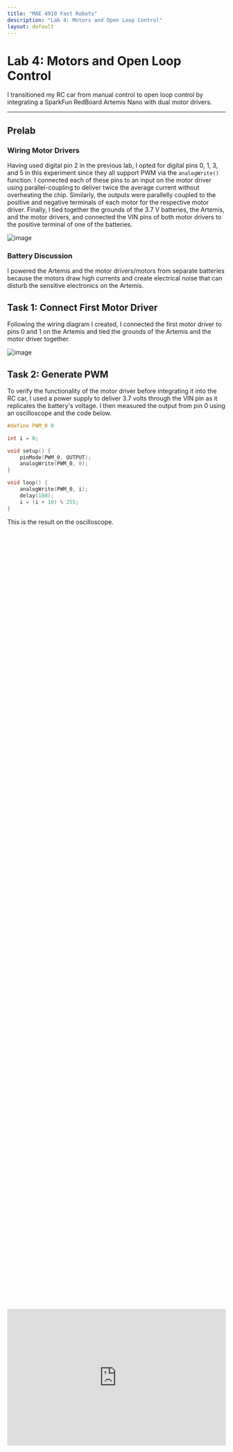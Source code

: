 ```yaml
---
title: "MAE 4910 Fast Robots"
description: "Lab 4: Motors and Open Loop Control"
layout: default
---
```


# Lab 4: Motors and Open Loop Control

I transitioned my RC car from manual control to open loop control by integrating a SparkFun RedBoard Artemis Nano with dual motor drivers.

* * *

## Prelab

### Wiring Motor Drivers

Having used digital pin 2 in the previous lab, I opted for digital pins 0, 1, 3, and 5 in this experiment since they all support PWM via the `analogWrite()` function. I connected each of these pins to an input on the motor driver using parallel-coupling to deliver twice the average current without overheating the chip. Similarly, the outputs were parallelly coupled to the positive and negative terminals of each motor for the respective motor driver. Finally, I tied together the grounds of the 3.7 V batteries, the Artemis, and the motor drivers, and connected the VIN pins of both motor drivers to the positive terminal of one of the batteries.

![image](../images/lab4/Wiring_Diagram2.svg)

### Battery Discussion

I powered the Artemis and the motor drivers/motors from separate batteries because the motors draw high currents and create electrical noise that can disturb the sensitive electronics on the Artemis.

## Task 1: Connect First Motor Driver

Following the wiring diagram I created, I connected the first motor driver to pins 0 and 1 on the Artemis and tied the grounds of the Artemis and the motor driver together.

![image](../images/lab4/Connected_Driver.jpg)

## Task 2: Generate PWM

To verify the functionality of the motor driver before integrating it into the RC car, I used a power supply to deliver 3.7 volts through the VIN pin as it replicates the battery's voltage. I then measured the output from pin 0 using an oscilloscope and the code below.

```c
#define PWM_0 0

int i = 0;

void setup() {
    pinMode(PWM_0, OUTPUT);
    analogWrite(PWM_0, 0);
}

void loop() {                             
    analogWrite(PWM_0, i);
    delay(100);
    i = (i + 10) % 255;
}
```
This is the result on the oscilloscope.

<div style="display: flex; justify-content: center; align-items: center; height: 100%;">
  <iframe width="560" height="315" src="https://www.youtube.com/embed/5iewHeBsERo" title="Fast Robots Lab 4: PWM Signal on an Oscilloscope" frameborder="0" allow="accelerometer; autoplay; clipboard-write; encrypted-media; gyroscope; picture-in-picture; web-share" referrerpolicy="strict-origin-when-cross-origin" allowfullscreen></iframe>
</div>
<br>

## Task 3: Disassemble RC Car

In order to modify the RC car to my specifications, I began by disassembling it and removing most of the original components. I carefully removed all the screws, storing them securely, and then detached the outer blue shell. Once opened, I found a PCB populated with connected LEDs and wires. I removed the PCB by cutting the wires as close as possible to preserve their maximum length for future use. With these components removed, I was left with a blank canvas with which to work.

![image](../images/lab4/Disassembled.jpg)



## Task 4: Motor Driving the First Set of Wheels

After verifying the motor driver’s functionality with the oscilloscope, transitioning to using it to drive the motor was straightforward. I followed the wiring diagram and connected the outputs to the respective positive and negative leads of the motor.

![image](../images/lab4/Connect_Motor.jpg)

The next step involved developing the code shown below to drive the wheels in both clockwise and counterclockwise directions.

```c
#define PWM_0 0
#define PWM_1 1

void setup() {
  pinMode(PWM_0, OUTPUT);
  pinMode(PWM_1, OUTPUT);
}

void loop() {
  // Drive motor clockwise:
  analogWrite(PWM_0, 0);
  analogWrite(PWM_1, 128);
  delay(5000);  // Run for 5 seconds

  // Stop motor:
  analogWrite(PWM_0, 0);
  analogWrite(PWM_1, 0);
  delay(5000);  // Pause for 5 seconds

  // Drive motor counterclockwise:
  analogWrite(PWM_0, 128);
  analogWrite(PWM_1, 0);
  delay(5000);  // Run for 5 seconds

  // Stop motor:
  analogWrite(PWM_0, 0);
  analogWrite(PWM_1, 0);
  delay(5000);  // Pause for 5 seconds
}
```

The result is the following demonstration of the wheels spinning, powered still by the 3.7 V from the external power supply.

<div style="display: flex; justify-content: center; align-items: center; height: 100%;">
  <iframe width="560" height="315" src="https://www.youtube.com/embed/-27KpS0vo1k" title="Fast Robots Lab 4: Spinning First Set of Wheels" frameborder="0" allow="accelerometer; autoplay; clipboard-write; encrypted-media; gyroscope; picture-in-picture; web-share" referrerpolicy="strict-origin-when-cross-origin" allowfullscreen></iframe>
</div>
<br>


## Task 5: Driving the First Set of Wheels Using Battery

The only change from the previous task was replacing the external power supply with an 850mAh battery (3.7 V). To achieve this, I stripped the wire connected to the JST connector for the battery, as well as the VIN and GND wires for the motor driver, and joined them using electrical tape instead of soldering. This approach was chosen to facilitate an easier extension to the other motor driver in the next task. This results in the below display.

<div style="display: flex; justify-content: center; align-items: center; height: 100%;">
  <iframe width="560" height="315" src="https://www.youtube.com/embed/5xSblaG7KSk" title="Fast Robots Lab 4: Battery Powered" frameborder="0" allow="accelerometer; autoplay; clipboard-write; encrypted-media; gyroscope; picture-in-picture; web-share" referrerpolicy="strict-origin-when-cross-origin" allowfullscreen></iframe>
</div>
<br>

## Task 6: Driving the Both Set of Wheels

To drive both sets of wheels, I connected the outputs of the second motor driver to the second motor and soldered the VIN and GND connections of both motor drivers to the battery's JST connector. I then used the updated code below to run both sets of wheels.

```c
#define PWM_0 0
#define PWM_1 1
#define PWM_3 3
#define PWM_5 5

void setup() {
    pinMode(PWM_0, OUTPUT);
    pinMode(PWM_1, OUTPUT);
    pinMode(PWM_3, OUTPUT);
    pinMode(PWM_5, OUTPUT);
}

void loop() {

  analogWrite(PWM_0, 0);
  analogWrite(PWM_1, 128);
  analogWrite(PWM_3, 0);
  analogWrite(PWM_5, 128);
  delay(5000);

  analogWrite(PWM_0, 0);
  analogWrite(PWM_1, 0);
  analogWrite(PWM_3, 0);
  analogWrite(PWM_5, 0);
  delay(5000);


  analogWrite(PWM_0, 128);
  analogWrite(PWM_1, 0);
  analogWrite(PWM_3, 128);
  analogWrite(PWM_5, 0);
  delay(5000);

  analogWrite(PWM_0, 0);
  analogWrite(PWM_1, 0);
  analogWrite(PWM_3, 0);
  analogWrite(PWM_5, 0);
  delay(5000);

}

```

The result is the following demonstration of the of all the wheels spinning, powered by the battery.

<div style="display: flex; justify-content: center; align-items: center; height: 100%;">
  <iframe width="560" height="315" src="https://www.youtube.com/embed/uuTsKM4Io_w" title="Fast Robots Lab 4: Both Motor Drivers" frameborder="0" allow="accelerometer; autoplay; clipboard-write; encrypted-media; gyroscope; picture-in-picture; web-share" referrerpolicy="strict-origin-when-cross-origin" allowfullscreen></iframe>
</div>
<br>

## Task 7: Assemble RC Car
<div style="display: flex; justify-content: center; align-items: flex-start; gap: 10px;">
  <div style="text-align: center;">
    <h3 style="margin-top: 0 !important; margin-bottom: 4px !important;">Top View</h3>
    <img src="../images/lab4/Top_View_Labeled.svg" alt="Top View" style="height: 400px; width: auto;">
  </div>
  <div style="text-align: center;">
    <h3 style="margin-top: 0 !important; margin-bottom: 4px !important;">Bottom View</h3>
    <img src="../images/lab4/Bottom_View_Labeled.svg" alt="Bottom View" style="height: 400px; width: auto;">
  </div>
</div>




![image](../images/lab4/Top_View.jpg)
![image](../images/lab4/Bottom_View.jpg)
![image](../images/lab4/ToF1.jpg)
![image](../images/lab4/Tof2.jpg)
![image](../images/lab4/Drill.jpg)

I then created a Bluetooth command to remotely control the car, providing a convenient way to test its driving performance.

```c
 case DRIVE_TEST:  {

    analogWrite(PWM_0, 128);
    analogWrite(PWM_1, 0);
    analogWrite(PWM_3, 0);
    analogWrite(PWM_5, 128);
    delay(3000);


    analogWrite(PWM_0, 0);
    analogWrite(PWM_1, 0);
    analogWrite(PWM_3, 0);
    analogWrite(PWM_5, 0);

    break;
}
```

<div style="display: flex; justify-content: center; align-items: center; height: 100%;">
  <iframe width="560" height="315" src="https://www.youtube.com/embed/IydGWFwS68A" title="Fast Robots Lab 4: Driving RC Car" frameborder="0" allow="accelerometer; autoplay; clipboard-write; encrypted-media; gyroscope; picture-in-picture; web-share" referrerpolicy="strict-origin-when-cross-origin" allowfullscreen></iframe>
</div>
<br>

## Task 8: Lower Limit PWM Value

To test the lower limit of the PWM values, I developed a new Bluetooth command that sends the desired PWM values to each pin using the analogWrite() function.

```c
 case SEND_PWM_VALUE:  {
    
    int pwm_a, pwm_b, pwm_c, pwm_d;

    // Extract the next value from the command string as an integer
    success = robot_cmd.get_next_value(pwm_a);
    if (!success)
        return;

    // Extract the next value from the command string as an integer
    success = robot_cmd.get_next_value(pwm_b);
    if (!success)
        return;

    // Extract the next value from the command string as an integer
    success = robot_cmd.get_next_value(pwm_c);
    if (!success)
        return;

    // Extract the next value from the command string as an integer
    success = robot_cmd.get_next_value(pwm_d);
    if (!success)
        return;

    analogWrite(PWM_0, pwm_a);
    analogWrite(PWM_1, pwm_c);
    analogWrite(PWM_3, pwm_d);
    analogWrite(PWM_5, pwm_b);
    delay(3000);


    analogWrite(PWM_0, 0);
    analogWrite(PWM_1, 0);
    analogWrite(PWM_3, 0);
    analogWrite(PWM_5, 0);

    break;
}
```

I found that a PWM value of approximately 45 is the minimum threshold for the car to start moving forward, while a value of 120 is required for it to begin turning on its axis.

## Task 9: Calibration Factor

Calibrating with the `SEND_PWM_VALUE` command, I discovered that setting the right motor to 98 and the left motor to 128 produces a relatively straight line. This indicates a calibration factor of approximately 1.31 from right to left and, conversely, about 0.77 from left to right.

<div style="display: flex; justify-content: center; align-items: center; height: 100%;">
  <iframe width="560" height="315" ssrc="https://www.youtube.com/embed/yg1teTwbYVY" title="Fast Robots Lab 4: Straight Line" frameborder="0" allow="accelerometer; autoplay; clipboard-write; encrypted-media; gyroscope; picture-in-picture; web-share" referrerpolicy="strict-origin-when-cross-origin" allowfullscreen></iframe>
</div>
<br>

## Task 10: Open Loop Demonstration
I finally developed an open-loop command to evaluate the overall performance of my RC car by driving it straight and executing turns.

```c
case OPEN_LOOP:  {

    analogWrite(PWM_0, 70);
    analogWrite(PWM_1, 0);
    analogWrite(PWM_3, 0);
    analogWrite(PWM_5, 70);
    delay(3000);


    analogWrite(PWM_0, 128);
    analogWrite(PWM_1, 0);
    analogWrite(PWM_3, 128);
    analogWrite(PWM_5, 0);
    delay(3000);


    analogWrite(PWM_0, 128);
    analogWrite(PWM_1, 0);
    analogWrite(PWM_3, 70);
    analogWrite(PWM_5, 0);
    delay(3000);


    analogWrite(PWM_0, 128);
    analogWrite(PWM_1, 0);
    analogWrite(PWM_3, 128);
    analogWrite(PWM_5, 0);
    delay(3000);


    analogWrite(PWM_0, 0);
    analogWrite(PWM_1, 0);
    analogWrite(PWM_3, 0);
    analogWrite(PWM_5, 0);

    break;
}
```

<div style="display: flex; justify-content: center; align-items: center; height: 100%;">
  <iframe width="560" height="315" src="https://www.youtube.com/embed/1ldJYZjIpd8" title="Fast Robots Lab 4: Open Loop Control" frameborder="0" allow="accelerometer; autoplay; clipboard-write; encrypted-media; gyroscope; picture-in-picture; web-share" referrerpolicy="strict-origin-when-cross-origin" allowfullscreen></iframe>
</div>
<br>


## Discussion

This lab taught me the importance of precise wiring when working with microcontrollers. The lab provided valuable hands-on experience in motor control and system calibration, laying the groundwork for future closed-loop control enhancements.

* * *

# Acknowledgements
*   I referenced Stephan Wagner's page.

